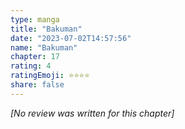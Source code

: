 ```yaml
---
type: manga
title: "Bakuman"
date: "2023-07-02T14:57:56"
name: "Bakuman"
chapter: 17
rating: 4
ratingEmoji: ⭐️⭐️⭐️⭐️
share: false
---
```


_[No review was written for this chapter]_
